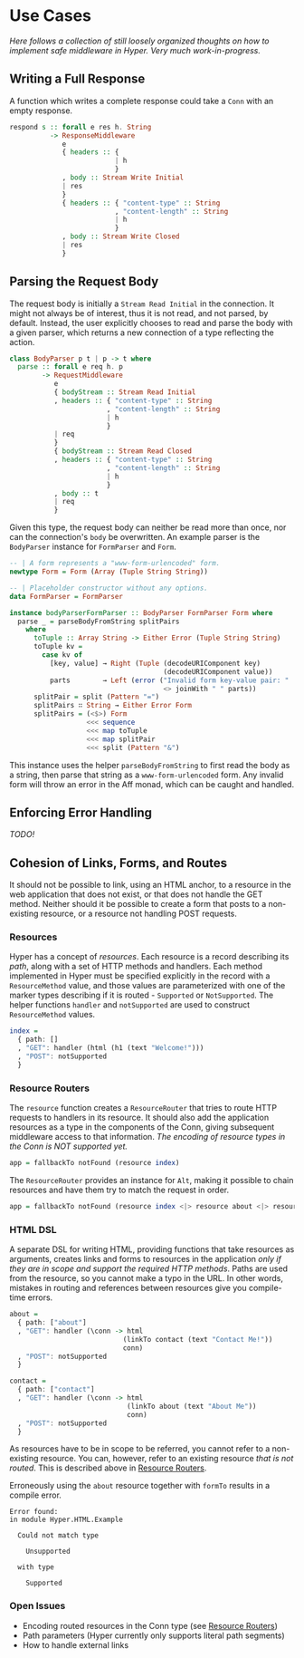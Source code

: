 # Use Cases

*Here follows a collection of still loosely organized thoughts on how
to implement safe middleware in Hyper. Very much work-in-progress.*

## Writing a Full Response

A function which writes a complete response could take a `Conn` with an
empty response.

```purescript
respond s :: forall e res h. String
          -> ResponseMiddleware
             e
             { headers :: {
                          | h
                          }
             , body :: Stream Write Initial
             | res
             }
             { headers :: { "content-type" :: String
                          , "content-length" :: String
                          | h
                          }
             , body :: Stream Write Closed
             | res
             }
```

## Parsing the Request Body

The request body is initially a `Stream Read Initial` in the connection. It
might not always be of interest, thus it is not read, and not parsed, by
default. Instead, the user explicitly chooses to read and parse the body with a
given parser, which returns a new connection of a type reflecting the action.

```purescript
class BodyParser p t | p -> t where
  parse :: forall e req h. p
        -> RequestMiddleware
           e
           { bodyStream :: Stream Read Initial
           , headers :: { "content-type" :: String
                        , "content-length" :: String
                        | h
                        }
           | req
           }
           { bodyStream :: Stream Read Closed
           , headers :: { "content-type" :: String
                        , "content-length" :: String
                        | h
                        }
           , body :: t
           | req
           }
```

Given this type, the request body can neither be read more than once,
nor can the connection's `body` be overwritten. An example parser is
the `BodyParser` instance for `FormParser` and `Form`.

``` purescript
-- | A form represents a "www-form-urlencoded" form.
newtype Form = Form (Array (Tuple String String))

-- | Placeholder constructor without any options.
data FormParser = FormParser

instance bodyParserFormParser :: BodyParser FormParser Form where
  parse _ = parseBodyFromString splitPairs
    where
      toTuple :: Array String -> Either Error (Tuple String String)
      toTuple kv =
        case kv of
          [key, value] → Right (Tuple (decodeURIComponent key)
                                      (decodeURIComponent value))
          parts        → Left (error ("Invalid form key-value pair: "
                                      <> joinWith " " parts))
      splitPair = split (Pattern "=")
      splitPairs ∷ String → Either Error Form
      splitPairs = (<$>) Form
                   <<< sequence
                   <<< map toTuple
                   <<< map splitPair
                   <<< split (Pattern "&")
```

This instance uses the helper `parseBodyFromString` to first read the body as a
string, then parse that string as a `www-form-urlencoded` form. Any invalid form
will throw an error in the Aff monad, which can be caught and handled.

## Enforcing Error Handling

*TODO!*

## Cohesion of Links, Forms, and Routes

It should not be possible to link, using an HTML anchor, to a resource in the
web application that does not exist, or that does not handle the GET method.
Neither should it be possible to create a form that posts to a non-existing
resource, or a resource not handling POST requests.

### Resources

Hyper has a concept of *resources*. Each resource is a record describing its
*path*, along with a set of HTTP methods and handlers. Each method implemented
in Hyper must be specified explicitly in the record with a `ResourceMethod`
value, and those values are parameterized with one of the marker types
describing if it is routed - `Supported` or `NotSupported`. The helper
functions `handler` and `notSupported` are used to construct `ResourceMethod`
values.

```purescript
index =
  { path: []
  , "GET": handler (html (h1 (text "Welcome!")))
  , "POST": notSupported
  }
```

### Resource Routers

The `resource` function creates a `ResourceRouter` that tries to route HTTP
requests to handlers in its resource. It should also add the application
resources as a type in the components of the Conn, giving subsequent middleware
access to that information. *The encoding of resource types in the Conn is NOT
supported yet.*

```purescript
app = fallbackTo notFound (resource index)
```

The `ResourceRouter` provides an instance for `Alt`, making it possible to
chain resources and have them try to match the request in order.

```purescript
app = fallbackTo notFound (resource index <|> resource about <|> resource contact)
```

### HTML DSL

A separate DSL for writing HTML, providing functions that take resources as
arguments, creates links and forms to resources in the application *only if
they are in scope and support the required HTTP methods*. Paths are used from
the resource, so you cannot make a typo in the URL. In other words, mistakes in
routing and references between resources give you compile-time errors.

```purescript
about =
  { path: ["about"]
  , "GET": handler (\conn -> html
                            (linkTo contact (text "Contact Me!"))
                            conn)
  , "POST": notSupported
  }

contact =
  { path: ["contact"]
  , "GET": handler (\conn -> html
                             (linkTo about (text "About Me"))
                             conn)
  , "POST": notSupported
  }
```

As resources have to be in scope to be referred, you cannot refer to a
non-existing resource. You can, however, refer to an existing resource *that is
not routed*. This is described above in [Resource Routers](#resource-routers).

Erroneously using the `about` resource together with `formTo` results in a
compile error.

```text
Error found:
in module Hyper.HTML.Example

  Could not match type

    Unsupported

  with type

    Supported

```

### Open Issues

* Encoding routed resources in the Conn type (see [Resource
    Routers](#resource-routers))
* Path parameters (Hyper currently only supports literal path segments)
* How to handle external links
